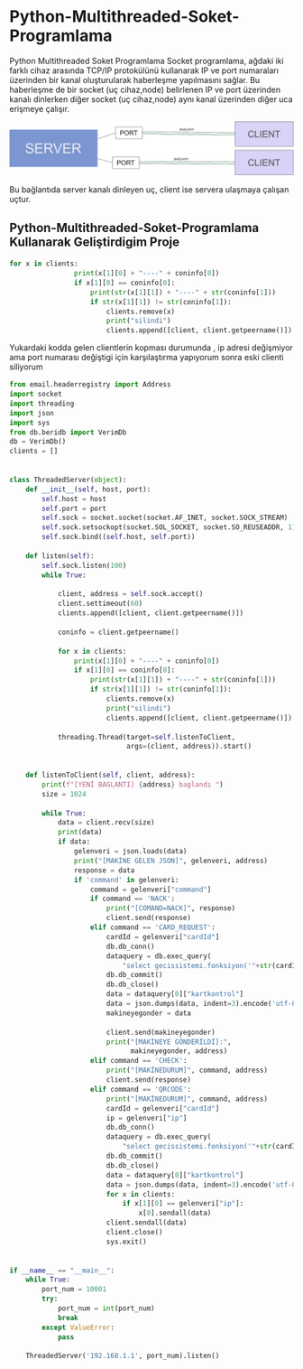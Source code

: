 # Python-Multithreaded-Soket-Programlama
Python Multithreaded Soket Programlama
Socket programlama, ağdaki iki farklı cihaz arasında TCP/IP protokülünü kullanarak IP ve port numaraları üzerinden bir kanal oluşturularak haberleşme yapılmasını sağlar. Bu haberleşme de bir socket (uç cihaz,node) belirlenen IP ve port üzerinden kanalı dinlerken diğer socket (uç cihaz,node) aynı kanal üzerinden diğer uca erişmeye çalışır.

<img src="https://raw.githubusercontent.com/meseburak/Python-Multithreaded-Soket-Programlama/main/socket-programlama-ornek.jpg">

Bu bağlantıda server kanalı dinleyen uç, client ise servera ulaşmaya çalışan uçtur.

## Python-Multithreaded-Soket-Programlama Kullanarak Geliştirdigim Proje

```python
for x in clients:
                print(x[1][0] + "----" + coninfo[0])
                if x[1][0] == coninfo[0]:
                    print(str(x[1][1]) + "----" + str(coninfo[1]))
                    if str(x[1][1]) != str(coninfo[1]):
                        clients.remove(x)
                        print("silindi")
                        clients.append([client, client.getpeername()])
```
Yukardaki kodda gelen clientlerin kopması durumunda , ip adresi değişmiyor ama port numarası değiştigi için karşılaştırma yapıyorum sonra eski clienti siliyorum




```python
from email.headerregistry import Address
import socket
import threading
import json
import sys
from db.beridb import VerimDb
db = VerimDb()
clients = []


class ThreadedServer(object):
    def __init__(self, host, port):
        self.host = host
        self.port = port
        self.sock = socket.socket(socket.AF_INET, socket.SOCK_STREAM)
        self.sock.setsockopt(socket.SOL_SOCKET, socket.SO_REUSEADDR, 1)
        self.sock.bind((self.host, self.port))

    def listen(self):
        self.sock.listen(100)
        while True:

            client, address = self.sock.accept()
            client.settimeout(60)
            clients.append([client, client.getpeername()])

            coninfo = client.getpeername()
            
            for x in clients:
                print(x[1][0] + "----" + coninfo[0])
                if x[1][0] == coninfo[0]:
                    print(str(x[1][1]) + "----" + str(coninfo[1]))
                    if str(x[1][1]) != str(coninfo[1]):
                        clients.remove(x)
                        print("silindi")
                        clients.append([client, client.getpeername()])  
            
            threading.Thread(target=self.listenToClient,
                             args=(client, address)).start()
            

    def listenToClient(self, client, address):
        print(f"[YENİ BAGLANTI] {address} baglandı ")
        size = 1024

        while True:
            data = client.recv(size)
            print(data)
            if data:
                gelenveri = json.loads(data)
                print("[MAKİNE GELEN JSON]", gelenveri, address)
                response = data
                if 'command' in gelenveri:
                    command = gelenveri["command"]
                    if command == 'NACK':
                        print("[COMAND=NACK]", response)
                        client.send(response)
                    elif command == 'CARD_REQUEST':
                        cardId = gelenveri["cardId"]
                        db.db_conn()
                        dataquery = db.exec_query(
                            "select gecissistemi.fonksiyon('"+str(cardId)+"', '"+str(address[0])+"')", "Y")
                        db.db_commit()
                        db.db_close()
                        data = dataquery[0]["kartkontrol"]
                        data = json.dumps(data, indent=3).encode('utf-8')
                        makineyegonder = data

                        client.send(makineyegonder)
                        print("[MAKİNEYE GÖNDERİLDİ]:",
                              makineyegonder, address)
                    elif command == 'CHECK':
                        print("[MAKİNEDURUM]", command, address)
                        client.send(response)
                    elif command == 'QRCODE':
                        print("[MAKİNEDURUM]", command, address)
                        cardId = gelenveri["cardId"]
                        ip = gelenveri["ip"]
                        db.db_conn()
                        dataquery = db.exec_query(
                            "select gecissistemi.fonksiyon('"+str(cardId)+"', '"+str(ip)+"')", "Y")
                        db.db_commit()
                        db.db_close()
                        data = dataquery[0]["kartkontrol"]
                        data = json.dumps(data, indent=3).encode('utf-8')
                        for x in clients:
                            if x[1][0] == gelenveri["ip"]:
                                x[0].sendall(data)
                        client.sendall(data)
                        client.close()
                        sys.exit()


if __name__ == "__main__":
    while True:
        port_num = 10001
        try:
            port_num = int(port_num)
            break
        except ValueError:
            pass

    ThreadedServer('192.168.1.1', port_num).listen()

```

